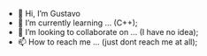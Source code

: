 - 👋 Hi, I’m Gustavo 
- 🌱 I’m currently learning ... (C++);
- 💞️ I’m looking to collaborate on ... (I have no idea);
- 📫 How to reach me ... (just dont reach me at all);

<!---
GustaveraV1/GustaveraV1 is a ✨ special ✨ repository because its `README.md` (this file) appears on your GitHub profile.
You can click the Preview link to take a look at your changes.
--->
